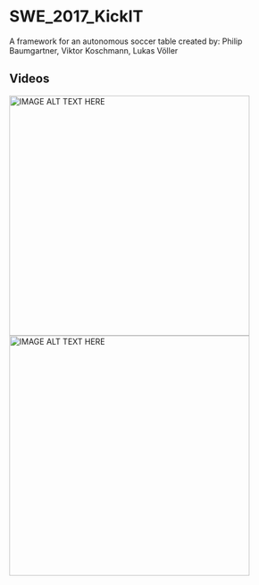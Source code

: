 # SWE_2017_KickIT
A framework for an autonomous soccer table
created by: Philip Baumgartner, Viktor Koschmann, Lukas Völler

## Videos
<p>
<a href="http://www.youtube.com/watch?feature=player_embedded&v=QViL1nncUuw
" target="_blank"><img src="http://img.youtube.com/vi/QViL1nncUuw/0.jpg" 
alt="IMAGE ALT TEXT HERE" width="430" /></a> <a href="http://www.youtube.com/watch?feature=player_embedded&v=lwOu3c2qh20
" target="_blank"><img src="http://img.youtube.com/vi/lwOu3c2qh20/0.jpg" 
alt="IMAGE ALT TEXT HERE" width="430" /></a>
</p>
